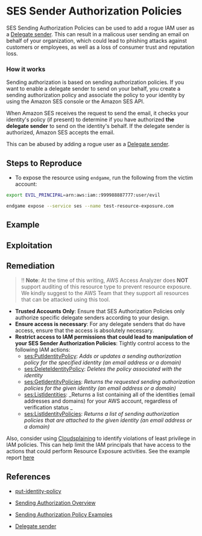# SES Sender Authorization Policies

SES Sending Authorization Policies can be used to add a rogue IAM user as a [Delegate sender](https://docs.aws.amazon.com/ses/latest/DeveloperGuide/sending-authorization-delegate-sender-tasks.html). This can result in a malicous user sending an email on behalf of your organization, which could lead to phishing attacks against customers or employees, as well as a loss of consumer trust and reputation loss.

### How it works

Sending authorization is based on sending authorization policies. If you want to enable a delegate sender to send on your behalf, you create a sending authorization policy and associate the policy to your identity by using the Amazon SES console or the Amazon SES API.

When Amazon SES receives the request to send the email, it checks your identity's policy (if present) to determine if you have authorized **the delegate sender** to send on the identity's behalf. If the delegate sender is authorized, Amazon SES accepts the email.

This can be abused by adding a rogue user as a [Delegate sender](https://docs.aws.amazon.com/ses/latest/DeveloperGuide/sending-authorization-delegate-sender-tasks.html).

## Steps to Reproduce

* To expose the resource using `endgame`, run the following from the victim account:

```bash
export EVIL_PRINCIPAL=arn:aws:iam::999988887777:user/evil

endgame expose --service ses --name test-resource-exposure.com
```

## Example

## Exploitation

## Remediation

> ‼️ **Note**: At the time of this writing, AWS Access Analyzer does **NOT** support auditing of this resource type to prevent resource exposure. We kindly suggest to the AWS Team that they support all resources that can be attacked using this tool.

* **Trusted Accounts Only**: Ensure that SES Authorization Policies only authorize specific delegate senders according to your design.
* **Ensure access is necessary**: For any delegate senders that do have access, ensure that the access is absolutely necessary.
* **Restrict access to IAM permissions that could lead to manipulation of your SES Sender Authorization Policies**: Tightly control access to the following IAM actions:
  - [ses:PutIdentityPolicy](https://docs.aws.amazon.com/ses/latest/APIReference/API_PutIdentityPolicy.html): _Adds or updates a sending authorization policy for the specified identity (an email address or a domain)_
  - [ses:DeleteIdentityPolicy](https://docs.aws.amazon.com/ses/latest/APIReference/API_DeleteIdentityPolicy.html): _Deletes the policy associated with the identity_
  - [ses:GetIdentityPolicies](https://docs.aws.amazon.com/ses/latest/APIReference/API_GetIdentityPolicies.html): _Returns the requested sending authorization policies for the given identity (an email address or a domain)_
  - [ses:ListIdentities](https://docs.aws.amazon.com/ses/latest/APIReference/API_ListIdentities.html): _Returns a list containing all of the identities (email addresses and domains) for your AWS account, regardless of verification status	_
  - [ses:ListIdentityPolicies](https://docs.aws.amazon.com/ses/latest/APIReference/API_ListIdentityPolicies.html): _Returns a list of sending authorization policies that are attached to the given identity (an email address or a domain)_

Also, consider using [Cloudsplaining](https://github.com/salesforce/cloudsplaining/#cloudsplaining) to identify violations of least privilege in IAM policies. This can help limit the IAM principals that have access to the actions that could perform Resource Exposure activities. See the example report [here](https://opensource.salesforce.com/cloudsplaining/)

## References

* [put-identity-policy](https://awscli.amazonaws.com/v2/documentation/api/latest/reference/ses/put-identity-policy.html)

* [Sending Authorization Overview](https://docs.aws.amazon.com/ses/latest/DeveloperGuide/sending-authorization-overview.html)

* [Sending Authorization Policy Examples](https://docs.aws.amazon.com/ses/latest/DeveloperGuide/sending-authorization-policy-examples.html)
* [Delegate sender](https://docs.aws.amazon.com/ses/latest/DeveloperGuide/sending-authorization-delegate-sender-tasks.html)
